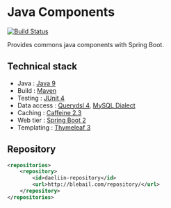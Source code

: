# Java Components 
[![Build Status](https://travis-ci.org/baptistelebail/java-components.svg?branch=master)](https://travis-ci.org/baptistelebail/java-components)

Provides commons java components with Spring Boot.

## Technical stack
* Java : [Java 9](http://www.oracle.com/technetwork/java/javase/downloads/jdk9-downloads-3848520.html)
* Build : [Maven](https://maven.apache.org/)
* Testing : [JUnit 4](http://junit.org)
* Data access : [Querydsl 4](http://www.querydsl.com/), [MySQL Dialect](https://www.mysql.com/)
* Caching : [Caffeine 2.3](https://github.com/ben-manes/caffeine)
* Web tier : [Spring Boot 2](https://projects.spring.io/spring-boot/)
* Templating : [Thymeleaf 3](http://www.thymeleaf.org/)

## Repository
```xml
<repositories>
    <repository>
        <id>daeliin-repository</id>
        <url>http://blebail.com/repository/</url>
    </repository>   
</repositories>

